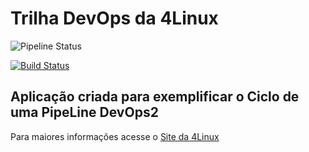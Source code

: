 # Trilha DevOps da 4Linux

<!-- Altere a Flag abaixo com sua URL do seu usuário do Github -->

![Pipeline Status](https://github.com/Jefersonbeta/DevOpsLab-HelloWorld/actions/workflows/pipeline.yml/badge.svg) 

[![Build Status](https://app.travis-ci.com/Jefersonbeta/DevOpsLab-HelloWorld.svg?branch=main)](https://app.travis-ci.com/Jefersonbeta/DevOpsLab-HelloWorld)

## Aplicação criada para exemplificar o Ciclo de uma PipeLine DevOps2


Para maiores informações acesse o [Site da 4Linux](https://www.4linux.com.br/cursos/devops)

